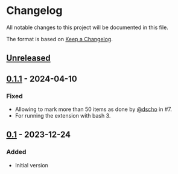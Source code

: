 # Changelog

All notable changes to this project will be documented in this file.

The format is based on [Keep a Changelog](https://keepachangelog.com/en/1.1.0/).

## [Unreleased]

## [0.1.1] - 2024-04-10

### Fixed

- Allowing to mark more than 50 items as done by [@dscho](https://github.com/dscho) in #7.
- For running the extension with bash 3.

## [0.1] - 2023-12-24

### Added

- Initial version

[unreleased]: https://github.com/paulbarton90/gh-clean-notifications/compare/v0.1.1...HEAD
[0.1.1]: https://github.com/paulbarton90/gh-clean-notifications/compare/v0.1...v0.1.1
[0.1]: https://github.com/paulbarton90/gh-clean-notifications/releases/tag/v0.1
